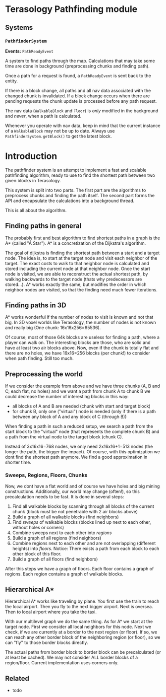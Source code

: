 # Terasology Pathfinding module

## Systems

### `PathfinderSystem`

**Events:** `PathReadyEvent`

A system to find paths through the map. Calculations that may take some time are done in background (preprocessing chunks
and finding path).

Once a path for a request is found, a `PathReadyEvent` is sent back to the entity.

If there is a block change, all paths and all nav data associated with the changed chunk is invalidated. If a block
change occurs when there are pending requests the chunk update is processed before any path request.

The nav data (`WalkableBlock` and `Floor`) is *only* modified in the background and *never*, when a path is calculated.

Whenever you operate with nav data, keep in mind that the current instance of a `WalkableBlock` may not be up to date.
Always use `PathfinderSystem.getBlock()` to get the latest block.

# Introduction
The pathfinder system is an attempt to implement a fast and scalable pathfinding algorithm, ready to use to find the shortest path between two given blocks in Terasology.

This system is split into two parts. The first part are the algorithms to preprocess chunks and finding the path itself. The second part forms the API and encapsulate the calculations into a background thread.

This is all about the algorithm.

## Finding paths in general
The probably first and best algorithm to find shortest paths in a graph is the A* (called "A Star"). A* is a concretization of the Dijkstra's algorithm.

The goal of dijkstra is finding the shortest path between a start and a target node. The idea is, to start at the target node and visit each neighbor of the target. The exact costs to walk to that neighbor node is calculated and stored including the current node at that neighbor node. Once the start node is visited, we are able to reconstruct the actual shortest path, by walking backwards to the target node (thats why predecessors are stored...).
A* works exactly the same, but modifies the order in which neighbor nodes are visited, so that the finding need much fewer iterations.

## Finding paths in 3D
A* works wonderful if the number of nodes to visit is known and not that big. In 3D voxel worlds like Terasology, the number of nodes is not known and really big (One chunk: 16x16x256=65536).

Of course, most of those 64k blocks are useless for finding a path, where a player can walk on. The interesting blocks are those, who are solid and have at least two air blocks above. Now, even if the chunk is totally flat and there are no holes, we have 16x16=256 blocks (per chunk!) to consider when path finding. Still too much.

## Preprocessing the world
If we consider the example from above and we have three chunks (A, B and C; each flat, no holes) and we want a path from chunk A to chunk B we could decrease the number of interesting blocks in this way:
* all blocks of A and B are needed (chunk with start and target block)
* for chunk B, only one ("virtual") node is needed (only if there is a path between any block of A and any block of C (through B))

When finding a path in such a reduced setup, we search a path from the start block to the "virtual" node (that represents the complete chunk B) and a path from the virtual node to the target block (chunk C).

Instead of 3x16x16=768 nodes, we only need 2x16x16+1=513 nodes (the longer the path, the bigger the impact). Of course, with this optimization we dont find the shortest path anymore. We find a good approximation in shorter time.

### Sweeps, Regions, Floors, Chunks
Now, we dont have a flat world and of course we have holes and big mining constructions. Additionally, our world may change (often!), so this precalculation needs to be fast. It is done in several steps:

1. Find all walkable blocks by scanning through all blocks of the current chunk (block must be not penetrable with 2 air blocks above)
2. Build a graph of all walkable blocks (find neighbors)
3. Find *sweeps* of walkable blocks (blocks lined up next to each other, without holes or corners)
4. Combine sweeps next to each other into *regions*
5. Build a graph of all regions (find neighbors)
6. Combine regions next to each other and are not overlapping (different heights) into *floors*. Notice: There exists a path from each block to each other block of this floor.
7. Build a graph of all floors (find neighbors)

After this steps we have a graph of floors. Each floor contains a graph of regions. Each region contains a graph of walkable blocks.

## Hierarchical A*
Hierarchical A* works like traveling by plane. You first use the train to reach the local airport. Then you fly to the next bigger airport. Next is oversea. Then to local airport where you take the taxi.

With our multilevel graph we do the same thing. As for A* we start at the target node. First we consider all local neighbors for this node. Next we check, if we are currently at a border to the next region (or floor).
If so, we can reach any other border block of the neighboring region (or floor), so we can "fly" to those border blocks directly.

The actual paths from border block to border block can be precalculated (or at least be cached). We may not consider ALL border blocks of a region/floor. Current implementation uses corners only.

## Related
* todo


